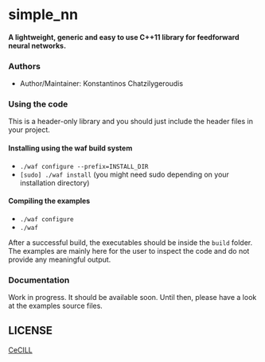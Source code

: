 # simple_nn

#### A lightweight, generic and easy to use C++11 library for feedforward neural networks.

### Authors

- Author/Maintainer: Konstantinos Chatzilygeroudis

### Using the code

This is a header-only library and you should just include the header files in your project.

#### Installing using the waf build system

- `./waf configure --prefix=INSTALL_DIR`
- `[sudo] ./waf install` (you might need sudo depending on your installation directory)

#### Compiling the examples

- `./waf configure`
- `./waf`

After a successful build, the executables should be inside the `build` folder. The examples are mainly here for the user to inspect the code and do not provide any meaningful output.

### Documentation

Work in progress. It should be available soon. Until then, please have a look at the examples source files.


## LICENSE

[CeCILL]

[CeCILL]: http://www.cecill.info/index.en.html
